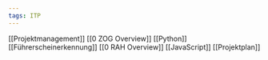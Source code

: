 ```yaml
---
tags: ITP
---
```

[[Projektmanagement]]
[[0 ZOG Overview]]
	[[Python]]
	[[Führerscheinerkennung]]
[[0 RAH Overview]]
	[[JavaScript]]
[[Projektplan]]

